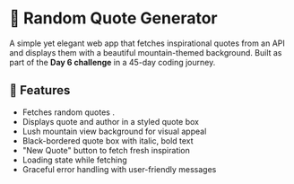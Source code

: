 # 💬 Random Quote Generator

A simple yet elegant web app that fetches inspirational quotes from an API and displays them with a beautiful mountain-themed background. Built as part of the **Day 6 challenge** in a 45-day coding journey.

## 🌟 Features

- Fetches random quotes .
- Displays quote and author in a styled quote box
- Lush mountain view background for visual appeal
- Black-bordered quote box with italic, bold text
- "New Quote" button to fetch fresh inspiration
- Loading state while fetching
- Graceful error handling with user-friendly messages

